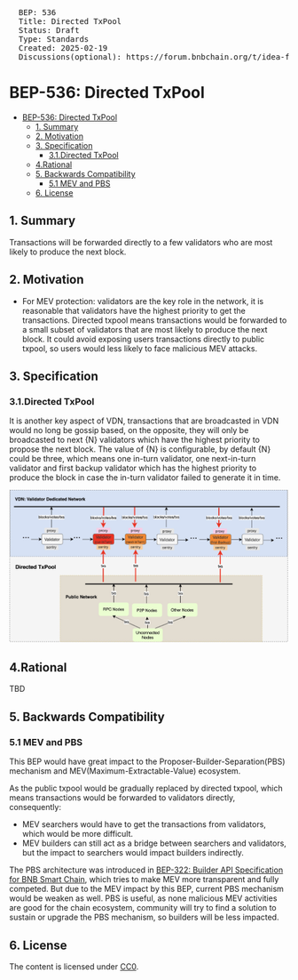 <pre>
  BEP: 536
  Title: Directed TxPool
  Status: Draft
  Type: Standards
  Created: 2025-02-19
  Discussions(optional): https://forum.bnbchain.org/t/idea-faster-p2p-network-for-validators/3282
</pre>

# BEP-536: Directed TxPool
- [BEP-536: Directed TxPool](#bep-536-directed-txpool)
  - [1. Summary](#1-summary)
  - [2. Motivation](#2-motivation)
  - [3. Specification](#3-specification)
    - [3.1.Directed TxPool](#31directed-txpool)
  - [4.Rational](#4rational)
  - [5. Backwards Compatibility](#5-backwards-compatibility)
    - [5.1 MEV and PBS](#51-mev-and-pbs)
  - [6. License](#6-license)

## 1. Summary
Transactions will be forwarded directly to a few validators who are most likely to produce the next block.

## 2. Motivation
- For MEV protection: validators are the key role in the network, it is reasonable that validators have the highest priority to get the transactions. Directed txpool means transactions would be forwarded to a small subset of validators that are most likely to produce the next block. It could avoid exposing users transactions directly to public txpool, so users would less likely to face malicious MEV attacks.
## 3. Specification

### 3.1.Directed TxPool
It is another key aspect of VDN, transactions that are broadcasted in VDN would no long be gossip based, on the opposite, they will only be broadcasted to next {N} validators which have the highest priority to propose the next block. The value of {N} is configurable, by default {N} could be three, which means one in-turn validator, one next-in-turn validator and first backup validator which has the highest priority to produce the block in case the in-turn validator failed to generate it in time.

![overview](./assets/BEP-536/3-2.png)

## 4.Rational
TBD

## 5. Backwards Compatibility

### 5.1 MEV and PBS
This BEP would have great impact to the Proposer-Builder-Separation(PBS) mechanism and MEV(Maximum-Extractable-Value) ecosystem.

As the public txpool would be gradually replaced by directed txpool, which means transactions would be forwarded to validators directly, consequently:
- MEV searchers would have to get the transactions from validators, which would be more difficult.
- MEV builders can still act as a bridge between searchers and validators, but the impact to searchers would impact builders indirectly.

The PBS architecture was introduced in [BEP-322: Builder API Specification for BNB Smart Chain](https://github.com/bnb-chain/BEPs/blob/master/BEPs/BEP322.md), which tries to make MEV more transparent and fully competed. But due to the MEV impact by this BEP, current PBS mechanism would be weaken as well. PBS is useful, as none malicious MEV activities are good for the chain ecosystem, community will try to find a solution to sustain or upgrade the PBS mechanism, so builders will be less impacted.

## 6. License
The content is licensed under [CC0](https://creativecommons.org/publicdomain/zero/1.0/).
